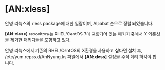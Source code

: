 # [AN:xless]

안녕 리눅스의 xless package에 대한 일람이며, Alpabat 순으로 정렬 되었습니다.

**[AN:xless]** repository는 RHEL/CentOS 7에 포함되어 있는 패키지 중에서 X 의존성을 제거한 패키지들을 포함하고 있다.

안녕 리눅스에서 기존의 RHEL/CentOS의 X환경을 사용하고 싶다면 설치 후, /etc/yum.repos.d/AnNyung.ks 파일에서 **[AN:xless]** 설정을 주석 처리 하셔야 합니다.